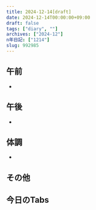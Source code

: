 ```yaml
---
title: 2024-12-14[draft]
date: 2024-12-14T00:00:00+09:00
draft: false
tags: ["diary", ""]
archives: ["2024-12"]
n年日記: ["1214"]
slug: 992985
---
```

## 午前
- 
## 午後
- 
## 体調
- 
## その他
## 今日のTabs